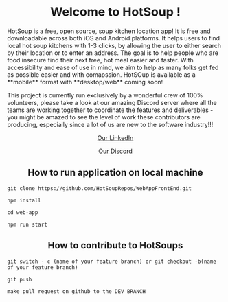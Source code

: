 <h1 align='center'> Welcome to HotSoup ! </h1>
HotSoup is a free, open source, soup kitchen location app! It is free and downloadable across both iOS and Android platforms. It helps users to find local hot soup kitchens with 1-3 clicks, by allowing the user to either search by their location or to enter an address. The goal is to help people who are food insecure find their next free, hot meal easier and faster. With accessibility and ease of use in mind, we aim to help as many folks get fed as possible easier and with comapssion. HotSOup is available as a **mobile** format with **desktop/web** coming soon!

This project is currently run exclusively by a wonderful crew of 100% volunteers, please take a look at our amazing Discord server where all the teams are working together to coordinate the features and deliverables - you might be amazed to see the level of work these contributors are producing, especially since a lot of us are new to the software industry!!!

<div align = 'center'>
  
   [Our LinkedIn](https://www.linkedin.com/company/hotsoup-info/about/)
  
   [Our Discord](https://discord.gg/RVj6bP49)

 </div>
 
 
<h2 align='center'> How to run application on local machine </h2>

```
git clone https://github.com/HotSoupRepos/WebAppFrontEnd.git
```
```
npm install
```

```
cd web-app
```
```
npm run start
```

<h2 align='center'> How to contribute to HotSoups </h2>

```
git switch - c (name of your feature branch) or git checkout -b(name of your feature branch)
```
```
git push
```

```
make pull request on github to the DEV BRANCH 
```




